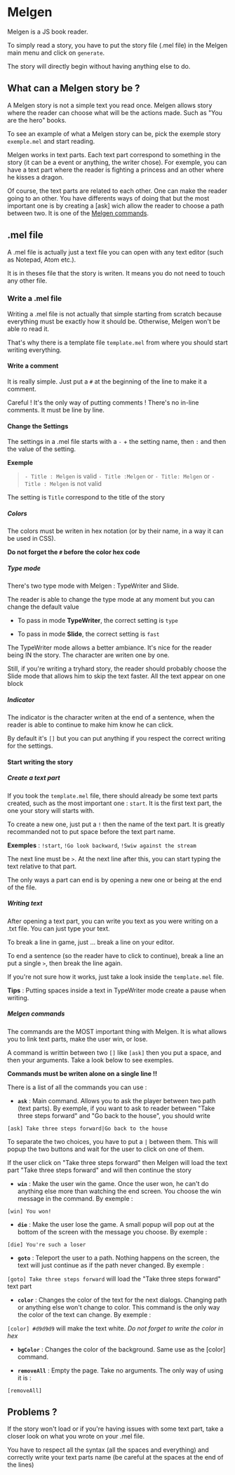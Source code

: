 # Melgen

Melgen is a JS book reader.

To simply read a story, you have to put the story file (.mel file) in the Melgen main menu and click on `generate`.

The story will directly begin without having anything else to do.

## What can a Melgen story be ?

A Melgen story is not a simple text you read once. Melgen allows story where the reader can choose what will be the actions made. Such as "You are the hero" books.

To see an example of what a Melgen story can be, pick the exemple story `exemple.mel` and start reading.

Melgen works in text parts. Each text part correspond to something in the story (it can be a event or anything, the writer chose). For exemple, you can have a text part where the reader is fighting a princess and an other where he kisses a dragon.

Of course, the text parts are related to each other. One can make the reader going to an other. You have differents ways of doing that but the most important one is by creating a [ask] wich allow the reader to choose a path between two. It is one of the [Melgen commands](#melgen-commands).

## .mel file

A .mel file is actually just a text file you can open with any text editor (such as Notepad, Atom etc.).

It is in theses file that the story is writen. It means you do not need to touch any other file.

### Write a .mel file

Writing a .mel file is not actually that simple starting from scratch because everything must be exactly how it should be. Otherwise, Melgen won't be able ro read it.

That's why there is a template file `template.mel` from where you should start writing everything.

#### Write a comment

It is really simple. Just put a `#` at the beginning of the line to make it a comment.

Careful ! It's the only way of putting comments ! There's no in-line comments. It must be line by line.

#### Change the Settings

The settings in a .mel file starts with a `-` + the setting name, then ` : ` and then the value of the setting.

**Exemple**

> `- Title : Melgen` is valid
> `- Title :Melgen` or `- Title: Melgen` or `-Title : Melgen` is not valid

The setting is `Title` correspond to the title of the story

##### Colors

The colors must be writen in hex notation (or by their name, in a way it can be used in CSS).

**Do not forget the `#` before the color hex code**

##### Type mode

There's two type mode with Melgen : TypeWriter and Slide.

The reader is able to change the type mode at any moment but you can change the default value

* To pass in mode **TypeWriter**, the correct setting is `type`

* To pass in mode **Slide**, the correct setting is `fast`

The TypeWriter mode allows a better ambiance. It's nice for the reader being IN the story. The character are writen one by one.

Still, if you're writing a tryhard story, the reader should probably choose the Slide mode that allows him to skip the text faster. All the text appear on one block

##### Indicator

The indicator is the character writen at the end of a sentence, when the reader is able to continue to make him know he can click.

By default it's `[]` but you can put anything if you respect the correct writing for the settings.

#### Start writing the story

##### Create a text part

If you took the `template.mel` file, there should already be some text parts created, such as the most important one : `start`. It is the first text part, the one your story will starts with.

To create a new one, just put a `!` then the name of the text part. It is greatly recommanded not to put space before the text part name.

**Exemples** : `!start`, `!Go look backward`, `!Swiw against the stream`

The next line must be `>`. At the next line after this, you can start typing the text relative to that part.

The only ways a part can end is by opening a new one or being at the end of the file.

##### Writing text

After opening a text part, you can write you text as you were writing on a .txt file. You can just type your text.

To break a line in game, just ... break a line on your editor.

To end a sentence (so the reader have to click to continue), break a line an put a single `>`, then break the line again.

If you're not sure how it works, just take a look inside the `template.mel` file.

**Tips** : Putting spaces inside a text in TypeWriter mode create a pause when writing.

##### Melgen commands

The commands are the MOST important thing with Melgen. It is what allows you to link text parts, make the user win, or lose.

A command is writtin between two `[]` like `[ask]` then you put a space, and then your arguments. Take a look below to see exemples.

**Commands must be writen alone on a single line !!**

There is a list of all the commands you can use :

* **`ask`** : Main command. Allows you to ask the player between two path (text parts). By exemple, if you want to ask to reader between "Take three steps forward" and "Go back to the house", you should write

`[ask] Take three steps forward|Go back to the house`

To separate the two choices, you have to put a `|` between them. This will popup the two buttons and wait for the user to click on one of them.

If the user click on "Take three steps forward" then Melgen will load the text part "Take three steps forward" and will then continue the story

* **`win`** : Make the user win the game. Once the user won, he can't do anything else more than watching the end screen. You choose the win message in the command. By exemple :

`[win] You won!`

* **`die`** : Make the user lose the game. A small popup will pop out at the bottom of the screen with the message you choose. By exemple :

`[die] You're such a loser`

* **`goto`** : Teleport the user to a path. Nothing happens on the screen, the text will just continue as if the path never changed. By exemple :

`[goto] Take three steps forward` will load the "Take three steps forward" text part

* **`color`** : Changes the color of the text for the next dialogs. Changing path or anything else won't change to color. This command is the only way the color of the text can change. By exemple :

`[color] #d9d9d9` will make the text white. *Do not forget to write the color in hex*

* **`bgColor`** : Changes the color of the background. Same use as the [color] command.

* **`removeAll`** : Empty the page. Take no arguments. The only way of using it is :

`[removeAll]`

## Problems ?

If the story won't load or if you're having issues with some text part, take a closer look on what you wrote on your .mel file.

You have to respect all the syntax (all the spaces and everything) and correctly write your text parts name (be careful at the spaces at the end of the lines)
